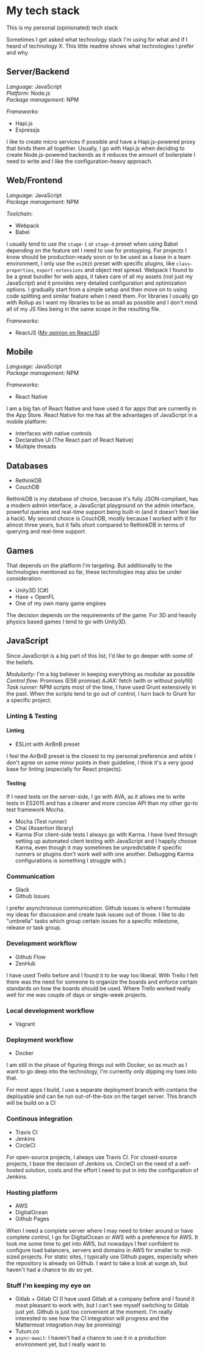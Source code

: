 # My tech stack
This is my personal (opinionated) tech stack

Sometimes I get asked what technology stack I'm using for what and if I heard of technology X. This little readme shows what technologies I prefer and why.

## Server/Backend
*Language:* JavaScript  
*Platform:* Node.js  
*Package management:* NPM  

*Frameworks:*
* Hapi.js
* Expressjs

I like to create micro services if possible and have a Hapi.js-powered proxy that binds them all together. Usually, I go with Hapi.js when deciding to create Node.js-powered backends as it reduces the amount of boilerplate I need to write and I like the configuration-heavy approach.

## Web/Frontend
*Language:* JavaScript  
*Package management:* NPM  

*Toolchain:*
* Webpack
* Babel

I usually tend to use the `stage-1` or `stage-0` preset when using Babel depending on the feature set I need to use for protoyping. For projects I know should be production-ready soon or to be used as a base in a team environment, I only use the `es2015` preset with specific plugins, like `class-properties`, `export-extensions` and object rest spread.
Webpack I found to be a great bundler for web apps, it takes care of all my assets (not just my JavaScript) and it provides very detailed configuration and optimization options. I gradually start from a simple setup and then move on to using code splitting and similar feature when I need them.
For libraries I usually go with Rollup as I want my libraries to be as small as possible and I don't mind all of my JS files being in the same scope in the resulting file.

*Frameworks:*
* ReactJS ([My opinion on ReactJS](https://medium.com/front-end-hacking/my-probably-entirely-subjective-reactjs-impressions-430eca0b9255#.mam94de78))

## Mobile
*Language:* JavaScript  
*Package management:* NPM  

*Frameworks:*
* React Native

I am a big fan of React Native and have used it for apps that are currently in the App Store. React Native for me has all the advantages of JavaScript in a mobile platform:
- Interfaces with native controls
- Declarative UI (The React part of React Native)
- Multiple threads

## Databases
- RethinkDB
- CouchDB

RethinkDB is my database of choice, because it's fully JSON-compliant, has a modern admin interface, a JavaScript playground on the admin interface, powerful queries and real-time support being built-in (and it doesn't feel like a hack). My second choice is CouchDB, mostly because I worked with it for almost three years, but it falls short compared to RethinkDB in terms of querying and real-time support.

## Games
That depends on the platform I'm targeting. But additionally to the technologies mentioned so far, these technologies may also be under consideration:
- Unity3D (C#)
- Haxe + OpenFL
- One of my own many game engines

The decision depends on the requirements of the game. For 3D and heavily physics based games I tend to go with Unity3D.

## JavaScript
Since JavaScript is a big part of this list, I'd like to go deeper with some of the beliefs.

*Modularity:* I'm a big believer in keeping everything as modular as possible
*Control flow:* Promises (ES6 promise)
*AJAX:* fetch (with or without polyfill)
*Task runner:* NPM scripts most of the time, I have used Grunt extensively in the past. When the scripts tend to go out of control, I turn back to Grunt for a specific project.

### Linting & Testing
#### Linting
* ESLint with AirBnB preset

I feel the AirBnB preset is the closest to my personal preference and while I don't agree on some minor points in their guideline, I think it's a very good base for linting (especially for React projects).

#### Testing
If I need tests on the server-side, I go with AVA, as it allows me to write tests in ES2015 and has a clearer and more concise API than my other go-to test framework Mocha.

* Mocha (Test runner)
* Chai (Assertion library)
* Karma (For client-side tests I always go with Karma. I have lived through setting up automated client testing with JavaScript and I happily choose Karma, even though it may sometimes be unpredictable if specific runners or plugins don't work well with one another. Debugging Karma configurations is something I struggle with.)

### Communication
* Slack
* Github Issues

I prefer asynchronous communication. Github issues is where I formulate my ideas for discussion and create task issues out of those. I like to do "umbrella" tasks which group certain issues for a specific milestone, release or task group.

### Development workflow
* Github Flow
* ZenHub

I have used Trello before and I found it to be way too liberal. With Trello I felt there was the need for someone to organize the boards and enforce certain standards on how the boards should be used. Where Trello worked really well for me was couple of days or single-week projects.

### Local development workflow
* Vagrant



### Deployment workflow
* Docker

I am still in the phase of figuring things out with Docker, so as much as I want to go deep into the technology, I'm currently only dipping my toes into that.

For most apps I build, I use a separate deployment branch with contains the deployable and can be run out-of-the-box on the target server. This branch will be build on a CI

### Continous integration
* Travis CI
* Jenkins
* CircleCI

For open-source projects, I always use Travis CI. For closed-source projects, I base the decision of Jenkins vs. CircleCI on the need of a self-hosted solution, costs and the effort I need to put in into the configuration of Jenkins.

### Hosting platform
* AWS
* DigitalOcean
* Github Pages

When I need a complete server where I may need to tinker around or have complete control, I go for DigitalOcean or AWS with a preference for AWS. It took me some time to get into AWS, but nowadays I feel confident to configure load balancers, servers and domains in AWS for smaller to mid-sized projects. For static sites, I typically use Github pages, especially when the repository is already on Github. I want to take a look at surge.sh, but haven't had a chance to do so yet.


### Stuff I'm keeping my eye on
* Gitlab + Gitlab CI (I have used Gitlab at a company before and I found it most pleasant to work with, but I can't see myself switching to Gitlab just yet. Github is just too convenient at the moment. I'm really interested to see how the CI integration will progress and the Mattermost integration may be promising)
* Tutum.co
* `async`-`await`: I haven't had a chance to use it in a production environment yet, but I really want to
